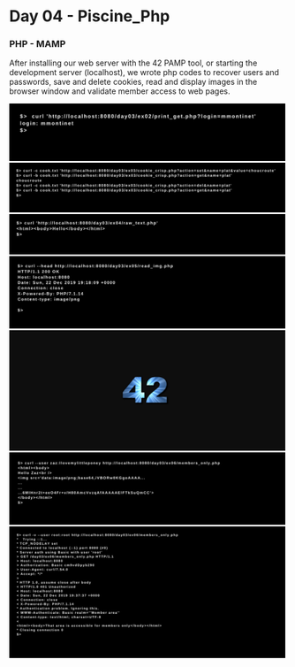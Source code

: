 # Day 04 - Piscine_Php

### PHP - MAMP

After installing our web server with the 42 PAMP tool, or starting the development server (localhost), we wrote php codes to recover users and passwords, save and delete cookies, read and display images in the browser window and validate member access to web pages.

<img src="../resources/images/get.png" width="500">
<img src="../resources/images/cookie.png" width="500">
<img src="../resources/images/raw.png" width="500">
<img src="../resources/images/read_1.png" width="500">
<img src="../resources/images/read_2.png" width="500">
<img src="../resources/images/members_1.png" width="500">
<img src="../resources/images/members_2.png" width="500">

